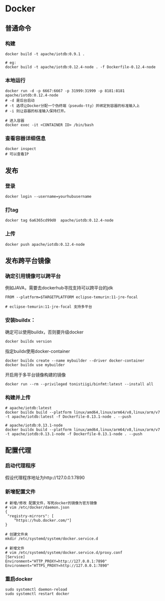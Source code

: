 # Docker
## 普通命令
### 构建
``` shell
docker build -t apache/iotdb:0.9.1 .

# eg: 
docker build -t apache/iotdb:0.12.4-node . -f Dockerfile-0.12.4-node
```
### 本地运行
``` shell
docker run -d -p 6667:6667 -p 31999:31999 -p 8181:8181 apache/iotdb:0.12.4-node
# -d 是后台启动
# -t 选项让Docker分配一个伪终端（pseudo-tty）并绑定到容器的标准输入上
# -i 则让容器的标准输入保持打开。

# 进入容器
docker exec -it <CONTAINER ID> /bin/bash
```
### 查看容器详细信息
``` shell
docker inspect
# 可以查看IP
```

## 发布
### 登录
``` shell
docker login --username=yourhubusername 
```
### 打tag
``` shell
docker tag 6a6365cd99d0  apache/iotdb:0.12.4-node
```
### 上传
``` shell
docker push apache/iotdb:0.12.4-node
```
## 发布跨平台镜像
### 确定引用镜像可以跨平台
例如JAVA，需要去dockerhub寻找支持可以跨平台的jdk
``` shell
FROM --platform=$TARGETPLATFORM eclipse-temurin:11-jre-focal

# eclipse-temurin:11-jre-focal 支持多平台
```
### 安装buildx：
确定可以使用buildx，否则要升级docker
``` shell
docker buildx version
```
指定buildx使用docker-container
``` shell
docker buildx create --name mybuilder --driver docker-container
docker buildx use mybuilder
```
开启用于多平台镜像构建的镜像
``` shell
docker run --rm --privileged tonistiigi/binfmt:latest --install all 
```
### 构建并上传
``` shell
# apache/iotdb:latest
docker buildx build --platform linux/amd64,linux/arm64/v8,linux/arm/v7 -t apache/iotdb:latest -f Dockerfile-0.13.1-node . --push

# apache/iotdb:0.13.1-node
docker buildx build --platform linux/amd64,linux/arm64/v8,linux/arm/v7 -t apache/iotdb:0.13.1-node -f Dockerfile-0.13.1-node . --push
```

## 配置代理
### 启动代理程序
假设代理程序地址为http://127.0.0.1:7890
### 新增配置文件
``` shell
# 新增/修改 配置文件，写死docker的镜像为官方镜像
# vim /etc/docker/daemon.json
{
 "registry-mirrors": [
    "https://hub.docker.com/"]
}

# 创建文件夹
mkdir /etc/systemd/system/docker.service.d

# 新增文件
# vim /etc/systemd/system/docker.service.d/proxy.conf
[Service]
Environment="HTTP_PROXY=http://127.0.0.1:7890"
Environment="HTTPS_PROXY=http://127.0.0.1:7890"
```
### 重启docker
``` shell
sudo systemctl daemon-reload
sudo systemctl restart docker
```



